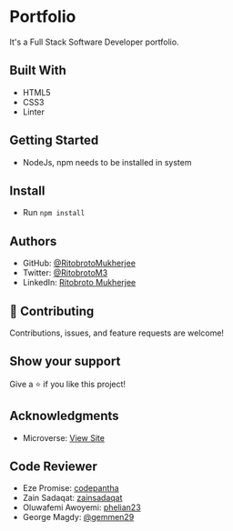 # Portfolio
It's a Full Stack Software Developer portfolio.

## Built With

- HTML5
- CSS3
- Linter

## Getting Started

- NodeJs, npm needs to be installed in system

## Install

- Run ``` npm install ```

## Authors

- GitHub: [@RitobrotoMukherjee](https://github.com/RitobrotoMukherjee)
- Twitter: [@RitobrotoM3](https://twitter.com/RitobrotoM3)
- LinkedIn: [Ritobroto Mukherjee](https://www.linkedin.com/in/ritobroto-mukherjee-519148ba/)

## 🤝 Contributing

Contributions, issues, and feature requests are welcome!

## Show your support

Give a ⭐️ if you like this project!

## Acknowledgments

- Microverse: [View Site](https://www.microverse.org/)

## Code Reviewer

- Eze Promise: [codepantha](https://github.com/codepantha)
- Zain Sadaqat: [zainsadaqat](https://github.com/zainsadaqat)
- Oluwafemi Awoyemi: [phelian23](https://github.com/phelian23)
- George Magdy: [@gemmen29](https://github.com/gemmen29)